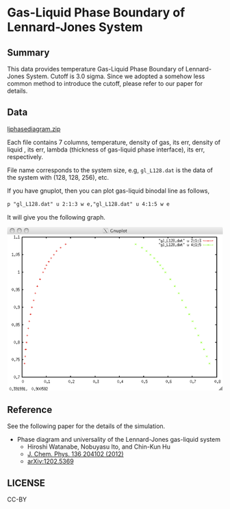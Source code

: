 # Gas-Liquid Phase Boundary of Lennard-Jones System

## Summary

This data provides temperature Gas-Liquid Phase Boundary of Lennard-Jones System. Cutoff is 3.0 sigma. Since we adopted a somehow less common method to introduce the cutoff, please refer to our paper for details.

## Data

[ljphasediagram.zip](ljphasediagram.zip)

Each file contains 7 columns, temperature, density of gas, its err, density of liquid , its err, lambda (thickness of gas-liquid phase interface), its err, respectively.

File name corresponds to the system size, e.g, `gl_L128.dat` is the data of the system with (128, 128, 256), etc.

If you have gnuplot, then you can plot gas-liquid binodal line as follows,

```txt
p "gl_L128.dat" u 2:1:3 w e,"gl_L128.dat" u 4:1:5 w e
```

It will give you the following graph.

![ljphasediagram.png](ljphasediagram.png)

## Reference

See the following paper for the details of the simulation.

* Phase diagram and universality of the Lennard-Jones gas-liquid system
    * Hiroshi Watanabe, Nobuyasu Ito, and Chin-Kun Hu
    * [J. Chem. Phys. 136 204102 (2012)](https://doi.org/10.1063/1.4720089)
    * [arXiv:1202.5369](https://arxiv.org/abs/1202.5369)

## LICENSE

CC-BY
